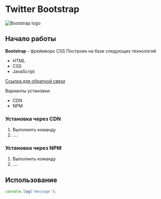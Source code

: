 # Twitter Bootstrap
![Bootstrap logo](https://i.imgur.com/qhtywl2.png)

## Начало работы
**Bootstrap** - фреймворк CSS
Построен на базе следующих технологий
* HTML
* CSS
* JavaScript

[Ссылка для обратной связи](https://vk.com/top_sportorg)

Варианты установки:
* CDN
* NPM
### Установка через CDN

1. Выполнить команду
1. ....

### Установка через NPM

1. Выполнить команду
1. ....


## Использование

```javascript
console.log('message');
```
